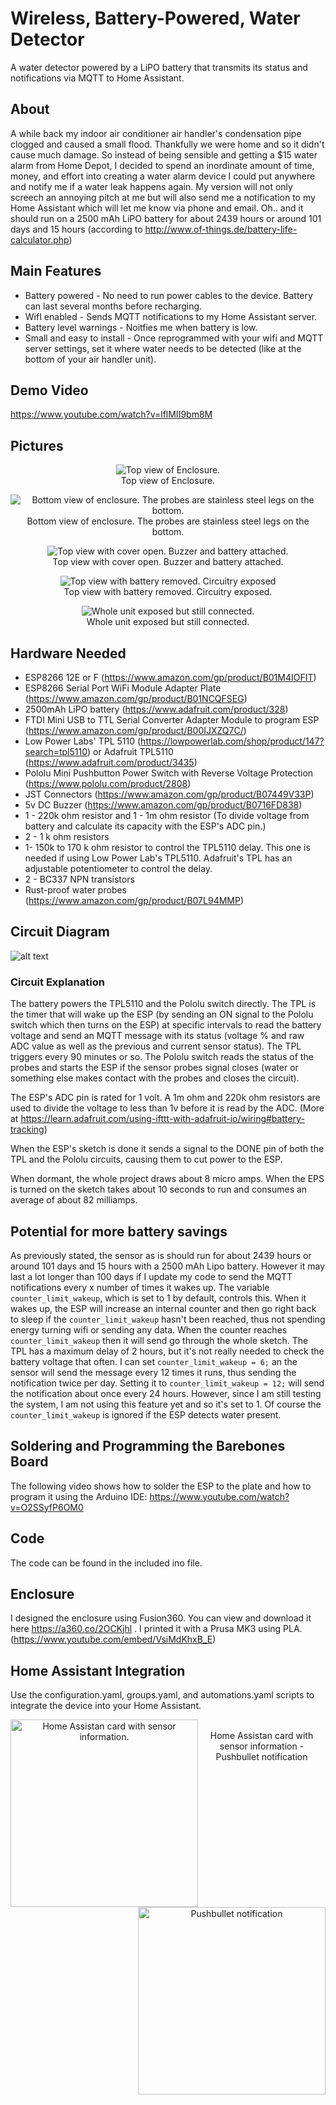 # Wireless, Battery-Powered, Water Detector
A water detector powered by a LiPO battery that transmits its status and notifications via MQTT to Home Assistant.

## About
A while back my indoor air conditioner air handler's condensation pipe clogged and caused a small flood. Thankfully we were home and so it didn't cause much damage. So instead of being sensible and getting a $15 water alarm from Home Depot, I decided to spend an inordinate amount of time, money, and effort into creating a water alarm device I could put anywhere and  notify me if a water leak happens again. My version will not only screech an annoying pitch at me but will also send me a notification to my Home Assistant which will let me know via phone and email. Oh.. and it should run on a 2500 mAh LiPO battery for about 2439 hours or around 101 days and 15 hours (according to http://www.of-things.de/battery-life-calculator.php)

## Main Features
* Battery powered - No need to run power cables to the device. Battery can last several months before recharging.
* WifI enabled - Sends MQTT notifications to my Home Assistant server.
* Battery level warnings - Noitfies me when battery is low.
* Small and easy to install - Once reprogrammed with your wifi and MQTT server settings, set it where water needs to be detected (like at the bottom of your air handler unit).

## Demo Video
https://www.youtube.com/watch?v=lflMII9bm8M

## Pictures
<p align="center">
  <img src="https://github.com/andres-leon/wireless-water-detector/blob/master/images/2019-04-01%2016.31.27.jpg" style="max-width:600px" title="Top view of Enclosure."><br />
  Top view of Enclosure.
  </p>
<p align="center">  
  <img src="https://github.com/andres-leon/wireless-water-detector/blob/master/images/2019-04-01%2016.31.43.jpg" style="max-width:600px" alt="Bottom view of enclosure. The probes are stainless steel legs on the bottom."><br />
  Bottom view of enclosure. The probes are stainless steel legs on the bottom.
</p>
<p align="center">  
  <img src="https://github.com/andres-leon/wireless-water-detector/blob/master/images/2019-04-01%2016.32.24.jpg" style="max-width:600px" alt="Top view with cover open. Buzzer and battery attached."><br />
  Top view with cover open. Buzzer and battery attached.
</p>
<p align="center">  
  <img src="https://github.com/andres-leon/wireless-water-detector/blob/master/images/2019-04-01%2016.33.17.jpg" style="max-width:600px" alt="Top view with battery removed. Circuitry exposed"><br />
  Top view with battery removed. Circuitry exposed.
</p>
<p align="center">  
  <img src="https://github.com/andres-leon/wireless-water-detector/blob/master/images/2019-04-01%2016.34.47.jpg" style="max-width:600px" alt="Whole unit exposed but still connected."><br />
  Whole unit exposed but still connected.
</p>

## Hardware Needed
* ESP8266 12E or F (https://www.amazon.com/gp/product/B01M4IOFIT)
* ESP8266 Serial Port WiFi Module Adapter Plate (https://www.amazon.com/gp/product/B01NCQFSEG)
* 2500mAh LiPO battery (https://www.adafruit.com/product/328)
* FTDI Mini USB to TTL Serial Converter Adapter Module to program ESP (https://www.amazon.com/gp/product/B00IJXZQ7C/)
* Low Power Labs' TPL 5110 (https://lowpowerlab.com/shop/product/147?search=tpl5110) or Adafruit TPL5110 (https://www.adafruit.com/product/3435)
* Pololu Mini Pushbutton Power Switch with Reverse Voltage Protection (https://www.pololu.com/product/2808)
* JST Connectors (https://www.amazon.com/gp/product/B07449V33P)
* 5v DC Buzzer (https://www.amazon.com/gp/product/B0716FD838)
* 1 - 220k ohm resistor and 1 - 1m ohm resistor (To divide voltage from battery and calculate its capacity with the ESP's ADC pin.)
* 2 - 1 k ohm resistors
* 1- 150k to 170 k ohm resistor to control the TPL5110 delay. This one is needed if using Low Power Lab's TPL5110. Adafruit's TPL has an adjustable potentiometer to control the delay.
* 2 - BC337 NPN transistors 
* Rust-proof water probes (https://www.amazon.com/gp/product/B07L94MMP)

## Circuit Diagram
![alt text](schematic.png "Diagram")
### Circuit Explanation
The battery powers the TPL5110 and the Pololu switch directly. The TPL is the timer that will wake up the ESP (by sending an ON signal to the Pololu switch which then turns on the ESP) at specific intervals to read the battery voltage and send an MQTT message with its status (voltage % and raw ADC value as well as the previous and current sensor status). The TPL triggers every 90 minutes or so.
The Pololu switch reads the status of the probes and starts the ESP if the sensor probes signal closes (water or something else makes contact with the probes and closes the circuit). 

The ESP's ADC pin is rated for 1 volt. A 1m ohm and 220k ohm resistors are used to divide the voltage to less than 1v before it is read by the ADC. (More at https://learn.adafruit.com/using-ifttt-with-adafruit-io/wiring#battery-tracking)

When the ESP's sketch is done it sends a signal to the DONE pin of both the TPL and the Pololu circuits, causing them to cut power to the ESP.

When dormant, the whole project draws about 8 micro amps. When the EPS is turned on the sketch takes about 10 seconds to run and consumes an average of about 82 milliamps.

## Potential for more battery savings
As previously stated, the sensor as is should run for about 2439 hours or around 101 days and 15 hours with a 2500 mAh Lipo battery. However it may last a lot longer than 100 days if I update my code to send the MQTT notifications every x number of times it wakes up. The variable `counter_limit_wakeup`, which is set to 1 by default, controls this. When it wakes up, the ESP will increase an internal counter and then go right back to sleep if the `counter_limit_wakeup` hasn't been reached, thus not spending energy turning wifi or sending any data. When the counter reaches `counter_limit_wakeup` then it will send go through the whole sketch. The TPL has a maximum delay of 2 hours, but it's not really needed to check the battery voltage that often. I can set `counter_limit_wakeup = 6;` an the sensor will send the message every 12 times it runs, thus sending the notification twice per day. Setting it to `counter_limit_wakeup = 12;` will send the notification about once every 24 hours. However, since I am still testing the system, I am not using this feature yet and so it's set to 1. Of course the `counter_limit_wakeup` is ignored if the ESP detects water present.

## Soldering and Programming the Barebones Board
The following video shows how to solder the ESP to the plate and how to program it using the Arduino IDE: https://www.youtube.com/watch?v=O2SSyfP6OM0

## Code
The code can be found in the included ino file.

## Enclosure
I designed the enclosure using Fusion360. You can view and download it here https://a360.co/2OCKjhl .
I printed it with a Prusa MK3 using PLA.(https://www.youtube.com/embed/VsiMdKhxB_E)

## Home Assistant Integration
Use the configuration.yaml, groups.yaml, and automations.yaml scripts to integrate the device into your Home Assistant.
<p align="center">  
  <img src="https://github.com/andres-leon/wireless-water-detector/blob/master/images/hassio-snapshot.PNG" style="width:300px; float:left" alt="Home Assistan card with sensor information.">
  <img src="https://github.com/andres-leon/wireless-water-detector/blob/master/images/pushbullet.PNG" style="width:300px; float:right;" alt="Pushbullet notification">  
  <br />
  Home Assistan card with sensor information - Pushbullet notification
</p>

